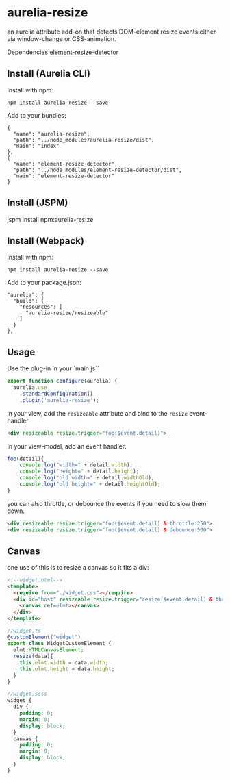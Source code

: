 # aurelia-resize

an aurelia attribute add-on that detects DOM-element resize events either via window-change or CSS-animation.

Dependencies
[element-resize-detector](https://www.npmjs.com/package/element-resize-detector)

## Install (Aurelia CLI)

Install with npm:
```
npm install aurelia-resize --save
```

Add to your bundles: 

```
{
  "name": "aurelia-resize",
  "path": "../node_modules/aurelia-resize/dist",
  "main": "index"
},
{
  "name": "element-resize-detector",
  "path": "../node_modules/element-resize-detector/dist",
  "main": "element-resize-detector"
}
```

## Install (JSPM)

jspm install npm:aurelia-resize

## Install (Webpack)

Install with npm:
```
npm install aurelia-resize --save
```

Add to your package.json:

```
"aurelia": {
  "build": {
    "resources": [
      "aurelia-resize/resizeable"
    ]
  }
},
```

## Usage

Use the plug-in in your `main.js``
```javascript
export function configure(aurelia) {
  aurelia.use
    .standardConfiguration()
    .plugin('aurelia-resize');
```

in your view, add the `resizeable` attribute and bind to the `resize` event-handler

```html
<div resizeable resize.trigger="foo($event.detail)">
 ```

In your view-model, add an event handler:

```javascript
foo(detail){
    console.log("width=" + detail.width);
    console.log("height=" + detail.height);
    console.log("old width=" + detail.widthOld);
    console.log("old height=" + detail.heightOld);
}
```

you can also throttle, or debounce the events if you need to slow them down. 

```html
<div resizeable resize.trigger="foo($event.detail) & throttle:250">
<div resizeable resize.trigger="foo($event.detail) & debounce:500">
```

## Canvas 

one use of this is to resize a canvas so it fits a div: 

```html
<!--widget.html-->
<template>
  <require from="./widget.css"></require>
  <div id="host" resizeable resize.trigger="resize($event.detail) & throttle:500">
    <canvas ref=elmt></canvas>
  </div>
</template>
```

```ts
//widget.ts
@customElement("widget")
export class WidgetCustomElement {
  elmt:HTMLCanvasElement;
  resize(data){  
    this.elmt.width = data.width;
    this.elmt.height = data.height;
  }
}
```

```scss
//widget.scss
widget {
  div {
    padding: 0;
    margin: 0;
    display: block;
  }
  canvas {
    padding: 0;
    margin: 0;
    display: block;
  }
}
```


